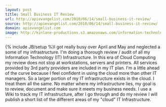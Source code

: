 ```yaml
---
layout: post
title: Small Business IT Review
url: http://apievangelist.com/2010/06/14/small-business-it-review/
source: http://apievangelist.com/2010/06/14/small-business-it-review/
domain: apievangelist.com
image: http://kinlane-productions.s3.amazonaws.com/information-technology/ITmanagement2.jpg
---
```

{% include JB/setup %}I got really busy over April and May and neglected a some of my infrastructure.  I'm doing a thorough review / audit of all my Information Technology (IT) Infrastructure.
In this era of Cloud Computing my review does not stop at workstations, servers and printers.  All services provided by 3rd party providers are included in my IT plan.
I'm a little ahead of the curve because I feel confident in using the cloud more than other IT managers.  So a larger portion of my IT infrastructure exists in the cloud.
I treat them all the same.  No matter where my infrastructure lies, my goal is to review, document and make sure it meets my business needs.
I use a Wiki to track my IT infrastructure, after I go through and do my review I will publish a short list of the different areas of my "cloud" IT Infrastructure.